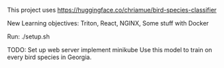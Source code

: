 This project uses https://huggingface.co/chriamue/bird-species-classifier

New Learning objectives: Triton, React, NGINX, Some stuff with Docker

Run:
./setup.sh




TODO:
Set up web server
implement minikube
Use this model to train on every bird species in Georgia.